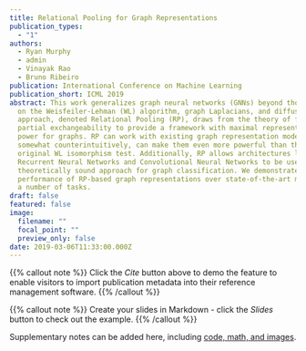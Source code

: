 ```yaml
---
title: Relational Pooling for Graph Representations
publication_types:
  - "1"
authors:
  - Ryan Murphy
  - admin
  - Vinayak Rao
  - Bruno Ribeiro
publication: International Conference on Machine Learning
publication_short: ICML 2019
abstract: This work generalizes graph neural networks (GNNs) beyond those based
  on the Weisfeiler-Lehman (WL) algorithm, graph Laplacians, and diffusions. Our
  approach, denoted Relational Pooling (RP), draws from the theory of finite
  partial exchangeability to provide a framework with maximal representation
  power for graphs. RP can work with existing graph representation models and,
  somewhat counterintuitively, can make them even more powerful than the
  original WL isomorphism test. Additionally, RP allows architectures like
  Recurrent Neural Networks and Convolutional Neural Networks to be used in a
  theoretically sound approach for graph classification. We demonstrate improved
  performance of RP-based graph representations over state-of-the-art methods on
  a number of tasks.
draft: false
featured: false
image:
  filename: ""
  focal_point: ""
  preview_only: false
date: 2019-03-06T11:33:00.000Z
---
```

{{% callout note %}}
Click the *Cite* button above to demo the feature to enable visitors to import publication metadata into their reference management software.
{{% /callout %}}

{{% callout note %}}
Create your slides in Markdown - click the *Slides* button to check out the example.
{{% /callout %}}

Supplementary notes can be added here, including [code, math, and images](https://wowchemy.com/docs/writing-markdown-latex/).